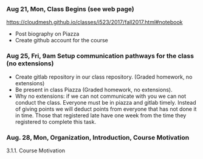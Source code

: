 ### Aug 21, Mon, Class Begins (see web page)
https://cloudmesh.github.io/classes/i523/2017/fall2017.html#notebook
* Post biography on Piazza
* Create github account for the course

### Aug 25, Fri, 9am Setup communication pathways for the class (no extensions)
* Create gitlab repository in our class repository. (Graded homework, no extensions)
* Be present in class Piazza (Graded homework, no extensions).
* Why no extensions: if we can not communicate with you we can not conduct the class. Everyone must be in piazza and gitlab timely. Instead of giving points we will deduct points from everyone that has not done it in time. Those that registered late have one week from the time they registered to complete this task.

### Aug. 28, Mon, Organization, Introduction, Course Motivation
3.1.1. Course Motivation
